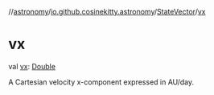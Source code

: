 //[astronomy](../../../index.md)/[io.github.cosinekitty.astronomy](../index.md)/[StateVector](index.md)/[vx](vx.md)

# vx

val [vx](vx.md): [Double](https://kotlinlang.org/api/latest/jvm/stdlib/kotlin/-double/index.html)

A Cartesian velocity x-component expressed in AU/day.
